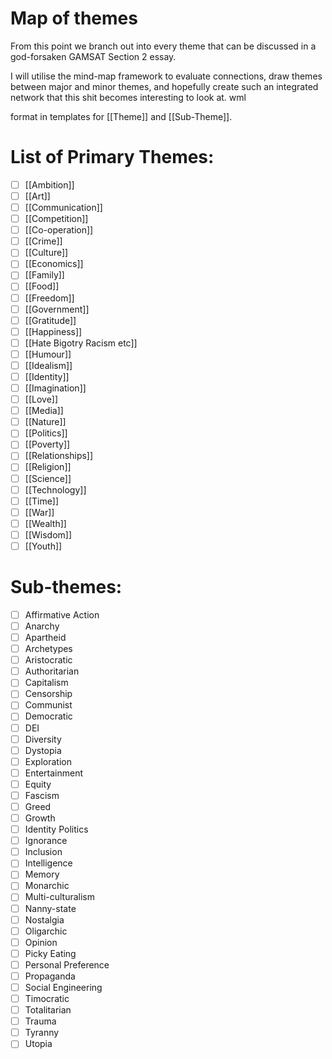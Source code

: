 # Map of themes

From this point we branch out into every theme that can be discussed in a god-forsaken GAMSAT Section 2 essay. 

I will utilise the mind-map framework to evaluate connections, draw themes between major and minor themes, and hopefully create such an integrated network that this shit becomes interesting to look at. wml

format in templates for [[Theme]] and [[Sub-Theme]].

# List of Primary Themes:

- [ ] [[Ambition]]
- [ ] [[Art]]
- [ ] [[Communication]]
- [ ] [[Competition]]
- [ ] [[Co-operation]]
- [ ] [[Crime]]
- [ ] [[Culture]]
- [ ] [[Economics]]
- [ ] [[Family]]
- [ ] [[Food]]
- [ ] [[Freedom]]
- [ ] [[Government]]
- [ ] [[Gratitude]]
- [ ] [[Happiness]]
- [ ] [[Hate Bigotry Racism etc]]
- [ ] [[Humour]]
- [ ] [[Idealism]]
- [ ] [[Identity]]
- [ ] [[Imagination]]
- [ ] [[Love]]
- [ ] [[Media]]
- [ ] [[Nature]]
- [ ] [[Politics]]
- [ ] [[Poverty]]
- [ ] [[Relationships]]
- [ ] [[Religion]]
- [ ] [[Science]]
- [ ] [[Technology]]
- [ ] [[Time]]
- [ ] [[War]]
- [ ] [[Wealth]]
- [ ] [[Wisdom]]
- [ ] [[Youth]]

# Sub-themes:

- [ ] Affirmative Action
- [ ] Anarchy
- [ ] Apartheid
- [ ] Archetypes
- [ ] Aristocratic
- [ ] Authoritarian
- [ ] Capitalism
- [ ] Censorship
- [ ] Communist
- [ ] Democratic
- [ ] DEI
- [ ] Diversity
- [ ] Dystopia
- [ ] Exploration
- [ ] Entertainment
- [ ] Equity
- [ ] Fascism
- [ ] Greed
- [ ] Growth
- [ ] Identity Politics
- [ ] Ignorance
- [ ] Inclusion
- [ ] Intelligence
- [ ] Memory
- [ ] Monarchic
- [ ] Multi-culturalism
- [ ] Nanny-state
- [ ] Nostalgia
- [ ] Oligarchic
- [ ] Opinion
- [ ] Picky Eating
- [ ] Personal Preference
- [ ] Propaganda
- [ ] Social Engineering
- [ ] Timocratic
- [ ] Totalitarian
- [ ] Trauma
- [ ] Tyranny
- [ ] Utopia
